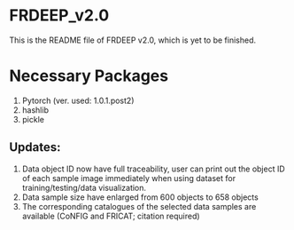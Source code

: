 # FRDEEP_v2.0

This is the README file of FRDEEP v2.0, which is yet to be finished.

# Necessary Packages 

1. Pytorch (ver. used: 1.0.1.post2)
2. hashlib
3. pickle

## Updates:

1. Data object ID now have full traceability, user can print out the object ID of each sample image immediately when using dataset for training/testing/data visualization.
2. Data sample size have enlarged from 600 objects to 658 objects
3. The corresponding catalogues of the selected data samples are available (CoNFIG and FRICAT; citation required)
 
